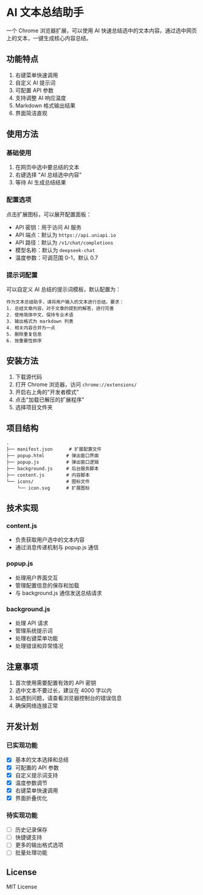 # AI 文本总结助手

一个 Chrome 浏览器扩展，可以使用 AI 快速总结选中的文本内容。通过选中网页上的文本，一键生成核心内容总结。

## 功能特点

1. 右键菜单快速调用
2. 自定义 AI 提示词
3. 可配置 API 参数
4. 支持调整 AI 响应温度
5. Markdown 格式输出结果
6. 界面简洁直观

## 使用方法

### 基础使用
1. 在网页中选中要总结的文本
2. 右键选择 "AI 总结选中内容"
3. 等待 AI 生成总结结果

### 配置选项
点击扩展图标，可以展开配置面板：
- API 密钥：用于访问 AI 服务
- API 端点：默认为 `https://api.uniapi.io`
- API 路径：默认为 `/v1/chat/completions`
- 模型名称：默认为 `deepseek-chat`
- 温度参数：可调范围 0-1，默认 0.7

### 提示词配置
可以自定义 AI 总结的提示词模板，默认配置为：
```
作为文本总结助手，请将用户输入的文本进行总结。要求：
1. 总结文章内容，对于文章的提到的解答，进行完善
2. 使用简体中文，保持专业术语
3. 输出格式为 markdown 列表
4. 相关内容合并为一点
5. 删除重复信息
6. 按重要性排序
```

## 安装方法

1. 下载源代码
2. 打开 Chrome 浏览器，访问 `chrome://extensions/`
3. 开启右上角的"开发者模式"
4. 点击"加载已解压的扩展程序"
5. 选择项目文件夹

## 项目结构

```
.
├── manifest.json      # 扩展配置文件
├── popup.html        # 弹出窗口界面
├── popup.js          # 弹出窗口逻辑
├── background.js     # 后台服务脚本
├── content.js        # 内容脚本
└── icons/            # 图标文件
    └── icon.svg      # 扩展图标
```

## 技术实现

### content.js
- 负责获取用户选中的文本内容
- 通过消息传递机制与 popup.js 通信

### popup.js
- 处理用户界面交互
- 管理配置信息的保存和加载
- 与 background.js 通信发送总结请求

### background.js
- 处理 API 请求
- 管理系统提示词
- 处理右键菜单功能
- 处理错误和异常情况

## 注意事项

1. 首次使用需要配置有效的 API 密钥
2. 选中文本不要过长，建议在 4000 字以内
3. 如遇到问题，请查看浏览器控制台的错误信息
4. 确保网络连接正常

## 开发计划

### 已实现功能
- [x] 基本的文本选择和总结
- [x] 可配置的 API 参数
- [x] 自定义提示词支持
- [x] 温度参数调节
- [x] 右键菜单快速调用
- [x] 界面折叠优化

### 待实现功能
- [ ] 历史记录保存
- [ ] 快捷键支持
- [ ] 更多的输出格式选项
- [ ] 批量处理功能

## License

MIT License